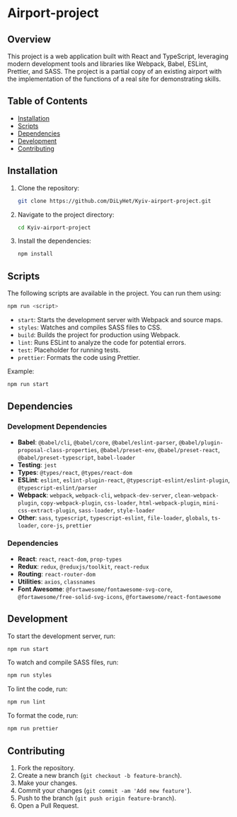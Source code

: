 
# Airport-project

## Overview
This project is a web application built with React and TypeScript, leveraging modern development tools and libraries like Webpack, Babel, ESLint, Prettier, and SASS. The project is a partial copy of an existing airport with the implementation of the functions of a real site for demonstrating skills.

## Table of Contents
- [Installation](#installation)
- [Scripts](#scripts)
- [Dependencies](#dependencies)
- [Development](#development)
- [Contributing](#contributing)

## Installation
1. Clone the repository:
   ```bash
   git clone https://github.com/DiLyHet/Kyiv-airport-project.git
   ```
2. Navigate to the project directory:
   ```bash
   cd Kyiv-airport-project
   ```
3. Install the dependencies:
   ```bash
   npm install
   ```

## Scripts
The following scripts are available in the project. You can run them using:
```bash
npm run <script>
```

- `start`: Starts the development server with Webpack and source maps.
- `styles`: Watches and compiles SASS files to CSS.
- `build`: Builds the project for production using Webpack.
- `lint`: Runs ESLint to analyze the code for potential errors.
- `test`: Placeholder for running tests.
- `prettier`: Formats the code using Prettier.

Example:
```bash
npm run start
```

## Dependencies
### Development Dependencies
- **Babel**: `@babel/cli`, `@babel/core`, `@babel/eslint-parser`, `@babel/plugin-proposal-class-properties`, `@babel/preset-env`, `@babel/preset-react`, `@babel/preset-typescript`, `babel-loader`
- **Testing**: `jest`
- **Types**: `@types/react`, `@types/react-dom`
- **ESLint**: `eslint`, `eslint-plugin-react`, `@typescript-eslint/eslint-plugin`, `@typescript-eslint/parser`
- **Webpack**: `webpack`, `webpack-cli`, `webpack-dev-server`, `clean-webpack-plugin`, `copy-webpack-plugin`, `css-loader`, `html-webpack-plugin`, `mini-css-extract-plugin`, `sass-loader`, `style-loader`
- **Other**: `sass`, `typescript`, `typescript-eslint`, `file-loader`, `globals`, `ts-loader`, `core-js`, `prettier`

### Dependencies
- **React**: `react`, `react-dom`, `prop-types`
- **Redux**: `redux`, `@reduxjs/toolkit`, `react-redux`
- **Routing**: `react-router-dom`
- **Utilities**: `axios`, `classnames`
- **Font Awesome**: `@fortawesome/fontawesome-svg-core`, `@fortawesome/free-solid-svg-icons`, `@fortawesome/react-fontawesome`

## Development
To start the development server, run:
```bash
npm run start
```

To watch and compile SASS files, run:
```bash
npm run styles
```

To lint the code, run:
```bash
npm run lint
```

To format the code, run:
```bash
npm run prettier
```

## Contributing
1. Fork the repository.
2. Create a new branch (`git checkout -b feature-branch`).
3. Make your changes.
4. Commit your changes (`git commit -am 'Add new feature'`).
5. Push to the branch (`git push origin feature-branch`).
6. Open a Pull Request.

```
